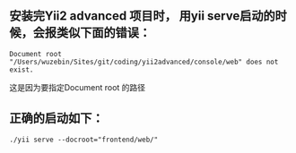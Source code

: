 [^_^]:
    title: Yii2 advanced 项目启动方法
    date: 2017-8-21
    tags: yii2
    ---END

## 安装完Yii2 advanced 项目时， 用yii serve启动的时候，会报类似下面的错误：

```
Document root "/Users/wuzebin/Sites/git/coding/yii2advanced/console/web" does not exist.

```
这是因为要指定Document root 的路径

## 正确的启动如下：

```
./yii serve --docroot="frontend/web/"

```

